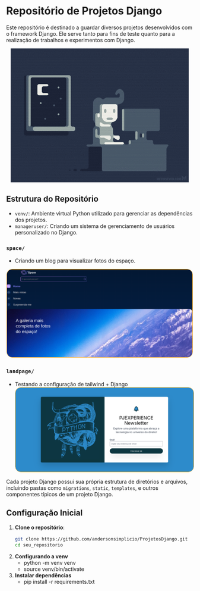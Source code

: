 # Repositório de Projetos Django

Este repositório é destinado a guardar diversos projetos desenvolvidos com o framework Django. Ele serve tanto para fins de teste quanto para a realização de trabalhos e experimentos com Django.

<p align="center">
  <img src="img/programer.gif" alt="Imagem Ilustrativa">
</p>

## Estrutura do Repositório

- `venv/`: Ambiente virtual Python utilizado para gerenciar as dependências dos projetos. 
- `manageruser/`: Criando um sistema de gerenciamento de usuários personalizado no Django.

### `space/`
- Criando um blog para visualizar fotos do espaço.
<div align="center">
    <img src="img/space.png" style="border-radius: 15px; border: 1px solid orange;" alt="Imagem do Blog" width="500">
</div>

### `landpage/`
- Testando a configuração de tailwind + Django
   <div align="center">
    <img src="landpage/core/static/assets/img/django-tailwind.png" style="border-radius: 15px; border: 1px solid orange;" alt="Imagem do Blog" width="500">
   </div>


Cada projeto Django possui sua própria estrutura de diretórios e arquivos, incluindo pastas como `migrations`, `static`, `templates`, e outros componentes típicos de um projeto Django.

## Configuração Inicial

1. **Clone o repositório**:
   ```sh
   git clone https://github.com/andersonsimplicio/ProjetosDjango.git
   cd seu_repositorio

2. **Configurando a venv**
   - python -m venv venv
   - source venv/bin/activate
3. **Instalar dependências**
   - pip install -r requirements.txt  

